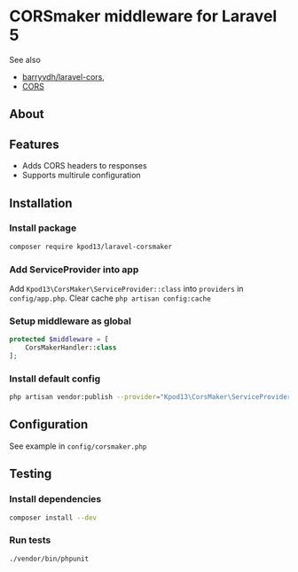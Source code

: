 # CORSmaker middleware for Laravel 5
See also 
* [barryvdh/laravel-cors](https://github.com/barryvdh/laravel-cors),
* [CORS](https://developer.mozilla.org/en-US/docs/Web/HTTP/CORS)

## About

## Features
* Adds CORS headers to responses
* Supports multirule configuration

## Installation
### Install package
```bash
composer require kpod13/laravel-corsmaker
```
### Add ServiceProvider into app
Add `Kpod13\CorsMaker\ServiceProvider::class` into `providers` in `config/app.php`.
Clear cache `php artisan config:cache`

### Setup middleware as global
```php
protected $middleware = [
    CorsMakerHandler::class
];
```

### Install default config
```bash
php artisan vendor:publish --provider="Kpod13\CorsMaker\ServiceProvider"
```

## Configuration
See example in `config/corsmaker.php`

## Testing

### Install dependencies
```bash
composer install --dev
```

### Run tests
```bash
./vendor/bin/phpunit
```

